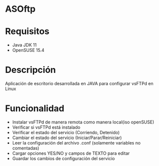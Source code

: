 # ASOftp

# Requisitos
  - Java JDK 11
  - OpenSUSE 15.4


# Descripción
  Aplicación de escritorio desarrollada en JAVA para configurar vsFTPd en Linux

# Funcionalidad
  - Instalar vsFTPd de manera remota como manera local(iso openSUSE)
  - Verificar si vsFTPd está instalado
  - Verificar el estado del servicio (Corriendo, Detenido)
  - Cambiar el estado del servicio (Iniciar/Parar/Reiniciar)
  - Leer la configuración del archivo .conf (solamente variables no comentadas)
  - Cargar opciones YES/NO y campos de TEXTO para editar
  - Guardar los cambios de configuración del servicio
